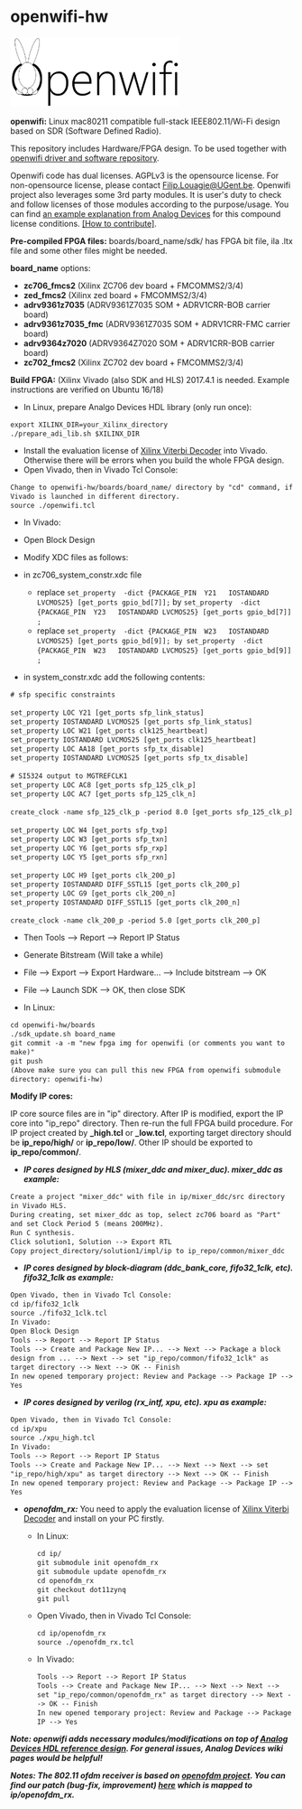 # openwifi-hw
<img src="./openwifi-logo.png" width="300">

**openwifi:** Linux mac80211 compatible full-stack IEEE802.11/Wi-Fi design based on SDR (Software Defined Radio).

This repository includes Hardware/FPGA design. To be used together with [openwifi driver and software repository](https://github.com/open-sdr/openwifi).

Openwifi code has dual licenses. AGPLv3 is the opensource license. For non-opensource license, please contact Filip.Louagie@UGent.be. Openwifi project also leverages some 3rd party modules. It is user's duty to check and follow licenses of those modules according to the purpose/usage. You can find [an example explanation from Analog Devices](https://github.com/analogdevicesinc/hdl/blob/master/LICENSE) for this compound license conditions. [[How to contribute]](https://github.com/open-sdr/openwifi-hw/blob/master/CONTRIBUTING.md).

**Pre-compiled FPGA files:** boards/board_name/sdk/ has FPGA bit file, ila .ltx file and some other files might be needed.

**board_name** options:
- **zc706_fmcs2** (Xilinx ZC706 dev board + FMCOMMS2/3/4)
- **zed_fmcs2** (Xilinx zed board + FMCOMMS2/3/4)
- **adrv9361z7035** (ADRV9361Z7035 SOM + ADRV1CRR-BOB carrier board)
- **adrv9361z7035_fmc** (ADRV9361Z7035 SOM + ADRV1CRR-FMC carrier board)
- **adrv9364z7020** (ADRV9364Z7020 SOM + ADRV1CRR-BOB carrier board)
- **zc702_fmcs2** (Xilinx ZC702 dev board + FMCOMMS2/3/4)

**Build FPGA:** (Xilinx Vivado (also SDK and HLS) 2017.4.1 is needed. Example instructions are verified on Ubuntu 16/18)

* In Linux, prepare Analgo Devices HDL library (only run once):

```
export XILINX_DIR=your_Xilinx_directory
./prepare_adi_lib.sh $XILINX_DIR
```
* Install the evaluation license of [Xilinx Viterbi Decoder](https://www.xilinx.com/products/intellectual-property/viterbi_decoder.html) into Vivado. Otherwise there will be errors when you build the whole FPGA design. 
* Open Vivado, then in Vivado Tcl Console:
```
Change to openwifi-hw/boards/board_name/ directory by "cd" command, if Vivado is launched in different directory.
source ./openwifi.tcl
```
* In Vivado:

* Open Block Design
* Modify XDC files as follows:
 * in zc706_system_constr.xdc file
   * replace `set_property  -dict {PACKAGE_PIN  Y21   IOSTANDARD LVCMOS25} [get_ports gpio_bd[7]];` by `set_property  -dict {PACKAGE_PIN  Y23   IOSTANDARD LVCMOS25} [get_ports gpio_bd[7]] ;`
   * replace `set_property  -dict {PACKAGE_PIN  W23   IOSTANDARD LVCMOS25} [get_ports gpio_bd[9]]; by set_property  -dict {PACKAGE_PIN  W23   IOSTANDARD LVCMOS25} [get_ports gpio_bd[9]] ;`
 * in system_constr.xdc add the following contents:
  ```
  # sfp specific constraints

set_property LOC Y21 [get_ports sfp_link_status]
set_property IOSTANDARD LVCMOS25 [get_ports sfp_link_status]
set_property LOC W21 [get_ports clk125_heartbeat]
set_property IOSTANDARD LVCMOS25 [get_ports clk125_heartbeat]
set_property LOC AA18 [get_ports sfp_tx_disable]
set_property IOSTANDARD LVCMOS25 [get_ports sfp_tx_disable]

# SI5324 output to MGTREFCLK1
set_property LOC AC8 [get_ports sfp_125_clk_p]
set_property LOC AC7 [get_ports sfp_125_clk_n]

create_clock -name sfp_125_clk_p -period 8.0 [get_ports sfp_125_clk_p]

set_property LOC W4 [get_ports sfp_txp]
set_property LOC W3 [get_ports sfp_txn]
set_property LOC Y6 [get_ports sfp_rxp]
set_property LOC Y5 [get_ports sfp_rxn]

set_property LOC H9 [get_ports clk_200_p]
set_property IOSTANDARD DIFF_SSTL15 [get_ports clk_200_p]
set_property LOC G9 [get_ports clk_200_n]
set_property IOSTANDARD DIFF_SSTL15 [get_ports clk_200_n]

create_clock -name clk_200_p -period 5.0 [get_ports clk_200_p]
 ```  
 * Then Tools --> Report --> Report IP Status
 * Generate Bitstream (Will take a while)
 * File --> Export --> Export Hardware... --> Include bitstream --> OK
 * File --> Launch SDK --> OK, then close SDK

* In Linux:
```
cd openwifi-hw/boards
./sdk_update.sh board_name
git commit -a -m "new fpga img for openwifi (or comments you want to make)"
git push
(Above make sure you can pull this new FPGA from openwifi submodule directory: openwifi-hw)
```
**Modify IP cores:**

IP core source files are in "ip" directory. After IP is modified, export the IP core into "ip_repo" directory. Then re-run the full FPGA build procedure. For IP project created by **_high.tcl** or **_low.tcl**, exporting target directory should be **ip_repo/high/** or **ip_repo/low/**. Other IP should be exported to **ip_repo/common/**.

* ***IP cores designed by HLS (mixer_ddc and mixer_duc). mixer_ddc as example:***

```
Create a project "mixer_ddc" with file in ip/mixer_ddc/src directory in Vivado HLS.
During creating, set mixer_ddc as top, select zc706 board as "Part" and set Clock Period 5 (means 200MHz).
Run C synthesis.
Click solution1, Solution --> Export RTL
Copy project_directory/solution1/impl/ip to ip_repo/common/mixer_ddc
```
* ***IP cores designed by block-diagram (ddc_bank_core, fifo32_1clk, etc). fifo32_1clk as example:***

```
Open Vivado, then in Vivado Tcl Console:
cd ip/fifo32_1clk
source ./fifo32_1clk.tcl
In Vivado:
Open Block Design
Tools --> Report --> Report IP Status
Tools --> Create and Package New IP... --> Next --> Package a block design from ... --> Next --> set "ip_repo/common/fifo32_1clk" as target directory --> Next --> OK -- Finish
In new opened temporary project: Review and Package --> Package IP --> Yes
```
* ***IP cores designed by verilog (rx_intf, xpu, etc). xpu as example:***

```
Open Vivado, then in Vivado Tcl Console:
cd ip/xpu
source ./xpu_high.tcl
In Vivado:
Tools --> Report --> Report IP Status
Tools --> Create and Package New IP... --> Next --> Next --> set "ip_repo/high/xpu" as target directory --> Next --> OK -- Finish
In new opened temporary project: Review and Package --> Package IP --> Yes
```
* ***openofdm_rx:***
You need to apply the evaluation license of [Xilinx Viterbi Decoder](https://www.xilinx.com/products/intellectual-property/viterbi_decoder.html) and install on your PC firstly.

  * In Linux:
  
        cd ip/
        git submodule init openofdm_rx
        git submodule update openofdm_rx
        cd openofdm_rx
        git checkout dot11zynq
        git pull
  * Open Vivado, then in Vivado Tcl Console:
        
        cd ip/openofdm_rx
        source ./openofdm_rx.tcl
  * In Vivado:
  
        Tools --> Report --> Report IP Status
        Tools --> Create and Package New IP... --> Next --> Next --> set "ip_repo/common/openofdm_rx" as target directory --> Next --> OK -- Finish
        In new opened temporary project: Review and Package --> Package IP --> Yes

***Note: openwifi adds necessary modules/modifications on top of [Analog Devices HDL reference design](https://github.com/analogdevicesinc/hdl). For general issues, Analog Devices wiki pages would be helpful!***

***Notes: The 802.11 ofdm receiver is based on [openofdm project](https://github.com/jhshi/openofdm). You can find our patch (bug-fix, improvement) [here](https://github.com/open-sdr/openofdm/tree/dot11zynq) which is mapped to ip/openofdm_rx.***
